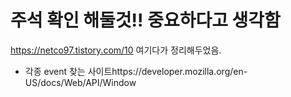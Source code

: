 # 주석 확인 해둘것!! 중요하다고 생각함
https://netco97.tistory.com/10 여기다가 정리해두었음.

+ 각종 event 찾는 사이트https://developer.mozilla.org/en-US/docs/Web/API/Window 
